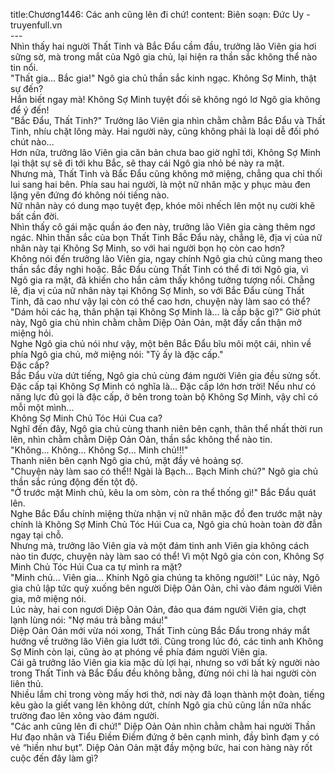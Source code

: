title:Chương1446: Các anh cũng lên đi chứ!
content:
Biên soạn: Đức Uy - truyenfull.vn<br>---<br>Nhìn thấy hai người Thất Tinh và Bắc Đẩu cầm đầu, trưởng lão Viên gia hơi sững sờ, mà trong mắt của Ngô gia chủ, lại hiện ra thần sắc không thể nào tin nổi.<br>"Thất gia... Bắc gia!" Ngô gia chủ thần sắc kinh ngạc. Không Sợ Minh, thật sự đến?<br>Hắn biết ngay mà! Không Sợ Minh tuyệt đối sẽ không ngó lơ Ngô gia không để ý đến!<br>"Bắc Đẩu, Thất Tinh?" Trưởng lão Viên gia nhìn chằm chằm Bắc Đẩu và Thất Tinh, nhíu chặt lông mày. Hai người này, cũng không phải là loại dễ đối phó chút nào…<br>Hơn nữa, trưởng lão Viên gia căn bản chưa bao giờ nghĩ tới, Không Sợ Minh lại thật sự sẽ đi tới khu Bắc, sẽ thay cái Ngô gia nhỏ bé này ra mặt.<br>Nhưng mà, Thất Tinh và Bắc Đẩu cũng không mở miệng, chẳng qua chỉ thối lui sang hai bên. Phía sau hai người, là một nữ nhân mặc y phục màu đen lặng yên đứng đó không nói tiếng nào.<br>Nữ nhân này có dung mạo tuyệt đẹp, khóe môi nhếch lên một nụ cười khẽ bất cần đời.<br>Nhìn thấy cô gái mặc quần áo đen này, trưởng lão Viên gia càng thêm ngơ ngác. Nhìn thần sắc của bọn Thất Tinh Bắc Đẩu này, chẳng lẽ, địa vị của nữ nhân này tại Không Sợ Minh, so với hai người bọn họ còn cao hơn?<br>Không nói đến trưởng lão Viên gia, ngay chính Ngô gia chủ cũng mang theo thần sắc đầy nghi hoặc. Bắc Đẩu cùng Thất Tinh có thể đi tới Ngô gia, vì Ngô gia ra mặt, đã khiến cho hắn cảm thấy không tưởng tượng nổi. Chẳng lẽ, địa vị của nữ nhân này tại Không Sợ Minh, so với Bắc Đẩu cùng Thất Tinh, đã cao như vậy lại còn có thể cao hơn, chuyện này làm sao có thể?<br>"Dám hỏi các hạ, thân phận tại Không Sợ Minh là... là cấp bậc gì?" Giờ phút này, Ngô gia chủ nhìn chằm chằm Diệp Oản Oản, mặt đầy cẩn thận mở miệng hỏi.<br>Nghe Ngô gia chủ nói như vậy, một bên Bắc Đẩu bĩu môi một cái, nhìn về phía Ngô gia chủ, mở miệng nói: "Tỷ ấy là đặc cấp."<br>Đặc cấp?<br>Bắc Đẩu vừa dứt tiếng, Ngô gia chủ cùng đám người Viên gia đều sửng sốt.<br>Đặc cấp tại Không Sợ Minh có nghĩa là... Đặc cấp lớn hơn trời! Nếu như có năng lực đủ gọi là đặc cấp, ở bên trong toàn bộ Không Sợ Minh, vậy chỉ có mỗi một mình...<br>Không Sợ Minh Chủ Tóc Húi Cua ca?<br>Nghĩ đến đây, Ngô gia chủ cùng thanh niên bên cạnh, thân thể nhất thời run lên, nhìn chằm chằm Diệp Oản Oản, thần sắc không thể nào tin.<br>"Không... Không... Không Sợ... Minh chủ!!!"<br>Thanh niên bên cạnh Ngô gia chủ, mặt đầy vẻ hoảng sợ.<br>"Chuyện này làm sao có thể!! Ngài là Bạch... Bạch Minh chủ?" Ngô gia chủ thần sắc rúng động đến tột độ.<br>"Ở trước mặt Minh chủ, kêu la om sòm, còn ra thể thống gì!" Bắc Đẩu quát lên.<br>Nghe Bắc Đẩu chính miệng thừa nhận vị nữ nhân mặc đồ đen trước mặt này chính là Không Sợ Minh Chủ Tóc Húi Cua ca, Ngô gia chủ hoàn toàn đờ đẫn ngay tại chỗ.<br>Nhưng mà, trưởng lão Viên gia và một đám tinh anh Viên gia không cách nào tin được, chuyện này làm sao có thể! Vì một Ngô gia cỏn con, Không Sợ Minh Chủ Tóc Húi Cua ca tự mình ra mặt?<br>"Minh chủ... Viên gia... Khinh Ngô gia chúng ta không người!" Lúc này, Ngô gia chủ lập tức quỳ xuống bên người Diệp Oản Oản, chỉ vào đám người Viên gia, mở miệng nói.<br>Lúc này, hai con ngươi Diệp Oản Oản, đảo qua đám người Viên gia, chợt lạnh lùng nói: "Nợ máu trả bằng máu!"<br>Diệp Oản Oản mới vừa nói xong, Thất Tinh cùng Bắc Đẩu trong nháy mắt hướng về trưởng lão Viên gia lướt tới. Cũng trong lúc đó, các tinh anh Không Sợ Minh còn lại, cũng ào ạt phóng về phía đám người Viên gia.<br>Cái gã trưởng lão Viên gia kia mặc dù lợi hại, nhưng so với bất kỳ người nào trong Thất Tinh và Bắc Đẩu đều không bằng, đừng nói chi là hai người còn liên thủ.<br>Nhiều lắm chỉ trong vòng mấy hơi thở, nơi này đã loạn thành một đoàn, tiếng kêu gào la giết vang lên không dứt, chính Ngô gia chủ cũng lần nữa nhấc trường đao lên xông vào đám người.<br>"Các anh cũng lên đi chứ!" Diệp Oản Oản nhìn chằm chằm hai người Thần Hư đạo nhân và Tiểu Điềm Điềm đứng ở bên cạnh mình, đầy bình đạm y có vẻ “hiền như bụt”. Diệp Oản Oản mặt đầy mộng bức, hai con hàng này rốt cuộc đến đây làm gì?